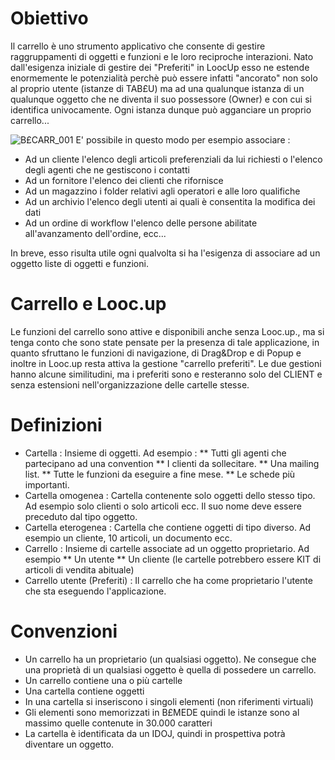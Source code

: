 # Obiettivo
Il carrello è uno strumento applicativo che consente di gestire raggruppamenti di oggetti e funzioni e le loro reciproche interazioni.
Nato dall'esigenza iniziale di gestire dei "Preferiti" in LoocUp esso ne estende enormemente le potenzialità perchè può essere infatti "ancorato" non solo al proprio utente (istanze di TAB£U) ma ad una qualunque istanza di un qualunque oggetto che ne diventa il suo possessore (Owner) e con cui si identifica univocamente. Ogni istanza dunque può agganciare un proprio carrello...

![B£CARR_001](http://localhost:3000/immagini/B£CARR_A/BXCARR_001.png)
E' possibile in questo modo per esempio associare : 
 * Ad un cliente l'elenco degli articoli preferenziali da lui richiesti o l'elenco degli agenti che ne gestiscono i contatti
 * Ad un fornitore l'elenco dei clienti che rifornisce
 * Ad un magazzino i folder relativi agli operatori e alle loro qualifiche
 * Ad un archivio l'elenco degli utenti ai quali è consentita la modifica dei dati
 * Ad un ordine di workflow l'elenco delle persone abilitate all'avanzamento dell'ordine, ecc...

In breve, esso risulta utile ogni qualvolta si ha l'esigenza di associare ad un oggetto liste di oggetti e funzioni.

# Carrello e Looc.up
Le funzioni del carrello sono attive e disponibili anche senza Looc.up., ma si tenga conto che sono state pensate per la presenza di tale applicazione, in quanto sfruttano le funzioni di navigazione, di Drag&Drop e di Popup e inoltre in Looc.up resta attiva la gestione "carrello preferiti".
Le due gestioni hanno alcune similitudini, ma i preferiti sono e resteranno solo del CLIENT e senza estensioni nell'organizzazione delle cartelle stesse.

# Definizioni
 * Cartella :  Insieme di oggetti. Ad esempio : 
 ** Tutti gli agenti che partecipano ad una convention
 ** I clienti da sollecitare.
 ** Una mailing list.
 ** Tutte le funzioni da eseguire a fine mese.
 ** Le schede più importanti.
 * Cartella omogenea :  Cartella contenente solo oggetti dello stesso tipo. Ad esempio solo clienti o solo articoli ecc. Il suo nome deve essere preceduto dal tipo oggetto.
 * Cartella eterogenea : Cartella che contiene oggetti di tipo diverso. Ad esempio un cliente, 10 articoli, un documento ecc.
 * Carrello :  Insieme di cartelle associate ad un oggetto proprietario. Ad esempio
 ** Un utente
 ** Un cliente (le cartelle potrebbero essere KIT di articoli di vendita abituale)
 * Carrello utente (Preferiti) :  Il carrello che ha come proprietario l'utente che sta eseguendo l'applicazione.

# Convenzioni
 * Un carrello ha un proprietario (un qualsiasi oggetto). Ne consegue che una proprietà di un qualsiasi oggetto è quella di possedere un carrello.
 * Un carrello contiene una o più cartelle
 * Una cartella contiene oggetti
 * In una cartella si inseriscono i singoli elementi (non riferimenti virtuali)
 * Gli elementi sono memorizzati in B£MEDE quindi le istanze sono al massimo quelle contenute in 30.000 caratteri
 * La cartella è identificata da un IDOJ, quindi in prospettiva potrà diventare un oggetto.

